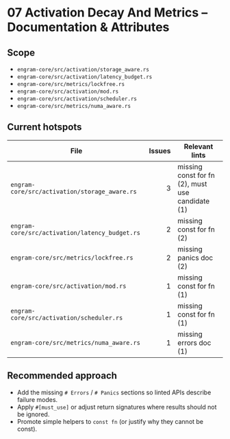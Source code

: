 # 07 Activation Decay And Metrics – Documentation & Attributes

## Scope
- `engram-core/src/activation/storage_aware.rs`
- `engram-core/src/activation/latency_budget.rs`
- `engram-core/src/metrics/lockfree.rs`
- `engram-core/src/activation/mod.rs`
- `engram-core/src/activation/scheduler.rs`
- `engram-core/src/metrics/numa_aware.rs`

## Current hotspots
| File | Issues | Relevant lints |
| --- | ---: | --- |
| `engram-core/src/activation/storage_aware.rs` | 3 | missing const for fn (2), must use candidate (1) |
| `engram-core/src/activation/latency_budget.rs` | 2 | missing const for fn (2) |
| `engram-core/src/metrics/lockfree.rs` | 2 | missing panics doc (2) |
| `engram-core/src/activation/mod.rs` | 1 | missing const for fn (1) |
| `engram-core/src/activation/scheduler.rs` | 1 | missing const for fn (1) |
| `engram-core/src/metrics/numa_aware.rs` | 1 | missing errors doc (1) |

## Recommended approach
- Add the missing `# Errors` / `# Panics` sections so linted APIs describe failure modes.
- Apply `#[must_use]` or adjust return signatures where results should not be ignored.
- Promote simple helpers to `const fn` (or justify why they cannot be const).
